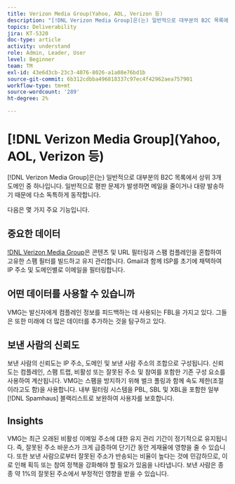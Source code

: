 ```yaml
---
title: Verizon Media Group(Yahoo, AOL, Verizon 등)
description: "[!DNL Verizon Media Group]은(는) 일반적으로 대부분의 B2C 목록에 대해 상위 3개 도메인 중 하나입니다. 그들은 일반적으로 평판 문제가 발생하면 메일을 줄이거나 대량 발송하기 때문에 어느 정도 독특하게 행동한다."
topics: Deliverability
jira: KT-5320
doc-type: article
activity: understand
role: Admin, Leader, User
level: Beginner
team: TM
exl-id: 43e6d3cb-23c3-4076-8026-a1a08e76bd1b
source-git-commit: 6b312cdbba496818337c97ec4f42962aea757901
workflow-type: tm+mt
source-wordcount: '289'
ht-degree: 2%

---
```


# [!DNL Verizon Media Group](Yahoo, AOL, Verizon 등)

[!DNL Verizon Media Group]은(는) 일반적으로 대부분의 B2C 목록에서 상위 3개 도메인 중 하나입니다. 일반적으로 평판 문제가 발생하면 메일을 줄이거나 대량 발송하기 때문에 다소 독특하게 동작합니다.

다음은 몇 가지 주요 기능입니다.

## 중요한 데이터

[!DNL Verizon Media Group](VMG)은 콘텐츠 및 URL 필터링과 스팸 컴플레인을 혼합하여 고유한 스팸 필터를 빌드하고 유지 관리합니다. Gmail과 함께 ISP를 초기에 채택하여 IP 주소 및 도메인별로 이메일을 필터링합니다.

## 어떤 데이터를 사용할 수 있습니까

VMG는 발신자에게 컴플레인 정보를 피드백하는 데 사용되는 FBL을 가지고 있다. 그들은 또한 미래에 더 많은 데이터를 추가하는 것을 탐구하고 있다.

## 보낸 사람의 신뢰도

보낸 사람의 신뢰도는 IP 주소, 도메인 및 보낸 사람 주소의 조합으로 구성됩니다. 신뢰도는 컴플레인, 스팸 트랩, 비활성 또는 잘못된 주소 및 참여를 포함한 기존 구성 요소를 사용하여 계산됩니다. VMG는 스팸을 방지하기 위해 벌크 폴링과 함께 속도 제한(조절이라고도 함)을 사용합니다. 내부 필터링 시스템을 PBL, SBL 및 XBL을 포함한 일부 [!DNL Spamhaus] 블랙리스트로 보완하여 사용자를 보호합니다.

## Insights

VMG는 최근 오래된 비활성 이메일 주소에 대한 유지 관리 기간이 정기적으로 유지됩니다. 즉, 잘못된 주소 바운스가 크게 급증하여 단기간 동안 게재율에 영향을 줄 수 있습니다. 또한 보낸 사람으로부터 잘못된 주소가 반송되는 비율이 높다는 것에 민감하므로, 이로 인해 획득 또는 참여 정책을 강화해야 할 필요가 있음을 나타냅니다. 보낸 사람은 종종 약 1%의 잘못된 주소에서 부정적인 영향을 받을 수 있습니다.
